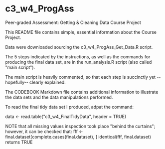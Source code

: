 # c3_w4_ProgAss

Peer-graded Assessment: Getting &amp; Cleaning Data Course Project

This README file contains simple, essential information about the Course Project. 

Data were downloaded sourcing the c3_w4_ProgAss_Get_Data.R script. 

The 5 steps indicated by the instructions, as well as the commands for producing the final data set, are in the run_analysis.R script (also called "main script"). 

The main script is heavily commented, so that each step is succinctly yet --hopefully-- clearly explained. 

The CODEBOOK Markdown file contains additional information to illustrate the data sets and the data manipulations performed. 

To read the final tidy data set I produced, adpat the command: 

data <- read.table("c3_w4_FinalTidyData", header = TRUE) 

NOTE that all missing values inspection took place "behind the curtains"; however, it can be checked that: 
fff <- final.dataset[complete.cases(final.dataset), ] 
identical(fff, final.dataset) 
returns TRUE 


